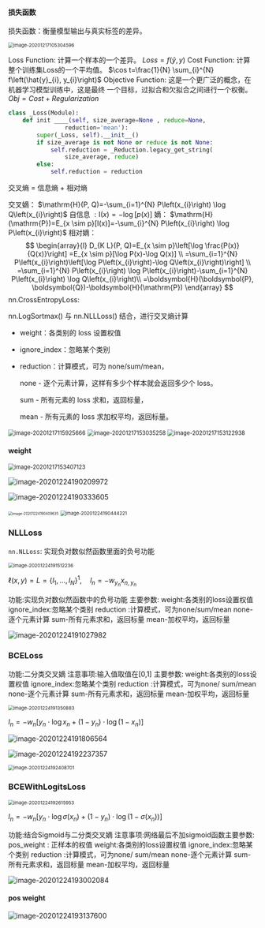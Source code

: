 #### 损失函数

损失函数：衡量模型输出与真实标签的差异。

<img src="Week4%E3%80%90%E4%BB%BB%E5%8A%A11%E3%80%91%E7%AC%AC%E4%BA%8C%E8%8A%82%EF%BC%9A%E6%8D%9F%E5%A4%B1%E5%87%BD%E6%95%B0%EF%BC%88%E4%B8%80.assets/image-20201217105304596.png" alt="image-20201217105304596" style="zoom: 67%;" />

Loss Function: 计算一个样本的一个差异。 $Loss=f(\hat{y}, y)$
Cost Function: 计算整个训练集Loss的一个平均值。 $\cos t=\frac{1}{N} \sum_{i}^{N} f\left(\hat{y}_{i}, y_{i}\right)$
Objective Function: 这是一个更广泛的概念，在机器学习模型训练中，这是最终
一个目标，过拟合和欠拟合之间进行一个权衡。 $Obj=Cost + Regularization$

```python
class _Loss(Module):
	def init ____(self, size_average=None , reduce=None,
				reduction='mean'):
		super(_Loss, self).__init__()
		if size_average is not None or reduce is not None:
			self.reduction = _Reduction.legacy_get_string(
                size_average, reduce)
 		else:
			self.reduction = reduction
```



交叉熵 = 信息熵 + 相对熵

交叉嫡： $\mathrm{H}(P, Q)=-\sum_{i=1}^{N} P\left(x_{i}\right) \log Q\left(x_{i}\right)$
自信息 $: \mathrm{I}(x)=-\log [p(x)]$
嫡： $\mathrm{H}(\mathrm{P})=E_{x \sim p}[I(x)]=-\sum_{i}^{N} P\left(x_{i}\right) \log P\left(x_{i}\right)$
相对嫡： 
$$
\begin{array}{l}
D_{K L}(P, Q)=E_{x \sim p}\left[\log \frac{P(x)}{Q(x)}\right]
=E_{x \sim p}[\log P(x)-\log Q(x)] \\
=\sum_{i=1}^{N} P\left(x_{i}\right)\left[\log P\left(x_{i}\right)-\log Q\left(x_{i}\right)\right] \\
=\sum_{i=1}^{N} P\left(x_{i}\right) \log P\left(x_{i}\right)-\sum_{i=1}^{N} P\left(x_{i}\right) \log Q\left(x_{i}\right)\\
=\boldsymbol{H}(\boldsymbol{P}, \boldsymbol{Q})-\boldsymbol{H}(\mathrm{P})
\end{array}
$$
nn.CrossEntropyLoss: 

nn.LogSortmax() 与 nn.NLLLoss() 结合，进行交叉熵计算

- weight：各类别的 loss 设置权值

- ignore_index：忽略某个类别

- reduction：计算模式，可为 none/sum/mean，

  none - 逐个元素计算，这样有多少个样本就会返回多少个 loss。

  sum - 所有元素的 loss 求和，返回标量，

  mean - 所有元素的 loss 求加权平均，返回标量。

<img src="Week4%E3%80%90%E4%BB%BB%E5%8A%A11%E3%80%91%E7%AC%AC%E4%BA%8C%E8%8A%82%EF%BC%9A%E6%8D%9F%E5%A4%B1%E5%87%BD%E6%95%B0%EF%BC%88%E4%B8%80.assets/image-20201217115925666.png" alt="image-20201217115925666" style="zoom: 80%;" />

<img src="Week4%E3%80%90%E4%BB%BB%E5%8A%A11%E3%80%91%E7%AC%AC%E4%BA%8C%E8%8A%82%EF%BC%9A%E6%8D%9F%E5%A4%B1%E5%87%BD%E6%95%B0%EF%BC%88%E4%B8%80.assets/image-20201217153035258.png" alt="image-20201217153035258" style="zoom:80%;" />

<img src="Week4%E3%80%90%E4%BB%BB%E5%8A%A11%E3%80%91%E7%AC%AC%E4%BA%8C%E8%8A%82%EF%BC%9A%E6%8D%9F%E5%A4%B1%E5%87%BD%E6%95%B0%EF%BC%88%E4%B8%80.assets/image-20201217153122938.png" alt="image-20201217153122938" style="zoom:80%;" />

#### weight

<img src="Week4%E3%80%90%E4%BB%BB%E5%8A%A11%E3%80%91%E7%AC%AC%E4%BA%8C%E8%8A%82%EF%BC%9A%E6%8D%9F%E5%A4%B1%E5%87%BD%E6%95%B0%EF%BC%88%E4%B8%80.assets/image-20201217153407123.png" alt="image-20201217153407123" style="zoom:80%;" />

![image-20201224190209972](Week4%E3%80%90%E4%BB%BB%E5%8A%A11%E3%80%91%E7%AC%AC%E4%BA%8C%E8%8A%82%EF%BC%9A%E6%8D%9F%E5%A4%B1%E5%87%BD%E6%95%B0%EF%BC%88%E4%B8%80.assets/image-20201224190209972.png)

![image-20201224190333605](Week4%E3%80%90%E4%BB%BB%E5%8A%A11%E3%80%91%E7%AC%AC%E4%BA%8C%E8%8A%82%EF%BC%9A%E6%8D%9F%E5%A4%B1%E5%87%BD%E6%95%B0%EF%BC%88%E4%B8%80.assets/image-20201224190333605.png)

<img src="Week4%E3%80%90%E4%BB%BB%E5%8A%A11%E3%80%91%E7%AC%AC%E4%BA%8C%E8%8A%82%EF%BC%9A%E6%8D%9F%E5%A4%B1%E5%87%BD%E6%95%B0%EF%BC%88%E4%B8%80.assets/image-20201224190409635.png" alt="image-20201224190409635" style="zoom: 50%;" />

<img src="Week4%E3%80%90%E4%BB%BB%E5%8A%A11%E3%80%91%E7%AC%AC%E4%BA%8C%E8%8A%82%EF%BC%9A%E6%8D%9F%E5%A4%B1%E5%87%BD%E6%95%B0%EF%BC%88%E4%B8%80.assets/image-20201224190444221.png" alt="image-20201224190444221" style="zoom: 67%;" />

### NLLLoss

`nn.NLLoss`: 实现负对数似然函数里面的负号功能

<img src="Week4%E3%80%90%E4%BB%BB%E5%8A%A11%E3%80%91%E7%AC%AC%E4%BA%8C%E8%8A%82%EF%BC%9A%E6%8D%9F%E5%A4%B1%E5%87%BD%E6%95%B0%EF%BC%88%E4%B8%80.assets/image-20201224191512236.png" alt="image-20201224191512236" style="zoom:67%;" />

$\ell(x, y)=L=\left\{l_{1}, \ldots, l_{N}\right\}^{1}, \quad l_{n}=-w_{y_{n}} x_{n, y_{n}}$

功能:实现负对数似然函数中的负号功能
主要参数:
weight:各类别的loss设置权值
ignore_index:忽略某个类别
reduction :计算模式，可为none/sum/mean
none-逐个元素计算
sum-所有元素求和，返回标量
mean-加权平均，返回标量

![image-20201224191027982](Week4%E3%80%90%E4%BB%BB%E5%8A%A11%E3%80%91%E7%AC%AC%E4%BA%8C%E8%8A%82%EF%BC%9A%E6%8D%9F%E5%A4%B1%E5%87%BD%E6%95%B0%EF%BC%88%E4%B8%80.assets/image-20201224191027982.png)

### BCELoss

功能:二分类交叉嫡
注意事项:输入值取值在[0,1]
主要参数:
weight:各类别的loss设置权值
ignore_index:忽略某个类别
reduction :计算模式，可为none/ sum/mean
	none-逐个元素计算
	sum-所有元素求和，返回标量
	mean-加权平均，返回标量

<img src="Week4%E3%80%90%E4%BB%BB%E5%8A%A11%E3%80%91%E7%AC%AC%E4%BA%8C%E8%8A%82%EF%BC%9A%E6%8D%9F%E5%A4%B1%E5%87%BD%E6%95%B0%EF%BC%88%E4%B8%80.assets/image-20201224191350883.png" alt="image-20201224191350883" style="zoom:67%;" />

$l_{n}=-w_{n}\left[y_{n} \cdot \log x_{n}+\left(1-y_{n}\right) \cdot \log \left(1-x_{n}\right)\right]$

![image-20201224191806564](Week4%E3%80%90%E4%BB%BB%E5%8A%A11%E3%80%91%E7%AC%AC%E4%BA%8C%E8%8A%82%EF%BC%9A%E6%8D%9F%E5%A4%B1%E5%87%BD%E6%95%B0%EF%BC%88%E4%B8%80.assets/image-20201224191806564.png)

![image-20201224192237357](Week4%E3%80%90%E4%BB%BB%E5%8A%A11%E3%80%91%E7%AC%AC%E4%BA%8C%E8%8A%82%EF%BC%9A%E6%8D%9F%E5%A4%B1%E5%87%BD%E6%95%B0%EF%BC%88%E4%B8%80.assets/image-20201224192237357.png)

<img src="Week4%E3%80%90%E4%BB%BB%E5%8A%A11%E3%80%91%E7%AC%AC%E4%BA%8C%E8%8A%82%EF%BC%9A%E6%8D%9F%E5%A4%B1%E5%87%BD%E6%95%B0%EF%BC%88%E4%B8%80.assets/image-20201224192408701.png" alt="image-20201224192408701" style="zoom: 67%;" />

### BCEWithLogitsLoss

<img src="Week4%E3%80%90%E4%BB%BB%E5%8A%A11%E3%80%91%E7%AC%AC%E4%BA%8C%E8%8A%82%EF%BC%9A%E6%8D%9F%E5%A4%B1%E5%87%BD%E6%95%B0%EF%BC%88%E4%B8%80.assets/image-20201224192615953.png" alt="image-20201224192615953" style="zoom:67%;" />

$l_{n}=-w_{n}\left[y_{n} \cdot \log \sigma\left(x_{n}\right)+\left(1-y_{n}\right) \cdot \log \left(1-\sigma\left(x_{n}\right)\right)\right]$

功能:结合Sigmoid与二分类交叉嫡
注意事项:网络最后不加sigmoid函数主要参数:
pos_weight : 正样本的权值
weight:各类别的loss设置权值
ignore_index:忽略某个类别
reduction :计算模式，可为none/ sum/mean
	none-逐个元素计算
	sum-所有元素求和，返回标量
	mean-加权平均，返回标量

![image-20201224193002084](Week4%E3%80%90%E4%BB%BB%E5%8A%A11%E3%80%91%E7%AC%AC%E4%BA%8C%E8%8A%82%EF%BC%9A%E6%8D%9F%E5%A4%B1%E5%87%BD%E6%95%B0%EF%BC%88%E4%B8%80.assets/image-20201224193002084.png)

#### pos weight

![image-20201224193137600](Week4%E3%80%90%E4%BB%BB%E5%8A%A11%E3%80%91%E7%AC%AC%E4%BA%8C%E8%8A%82%EF%BC%9A%E6%8D%9F%E5%A4%B1%E5%87%BD%E6%95%B0%EF%BC%88%E4%B8%80.assets/image-20201224193137600.png)